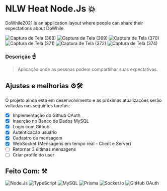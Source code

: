# NLW Heat Node.Js 💥
 DoWhile2021 is an application layout where people can share their expectations about DoWhile.
 

![Captura de Tela (368)](https://user-images.githubusercontent.com/77081114/165828932-4cbc70b1-590c-46e8-bb84-2f4cd138e185.png)
![Captura de Tela (369)](https://user-images.githubusercontent.com/77081114/165828935-2712830c-df17-482a-a653-6566e261f00a.png)
![Captura de Tela (370)](https://user-images.githubusercontent.com/77081114/165828936-d933f8cc-8483-430f-b347-01eb290d983a.png)
![Captura de Tela (371)](https://user-images.githubusercontent.com/77081114/165828938-647f2996-f319-4047-8479-1814c29095c8.png)
![Captura de Tela (372)](https://user-images.githubusercontent.com/77081114/165828939-59f8e335-e973-4231-9e58-4f0f94bb2b84.png)
![Captura de Tela (374)](https://user-images.githubusercontent.com/77081114/165828943-4ea8d3e9-b630-47ec-8d14-a1d8d2b4d033.png)



### Descrição ☝
> Aplicação onde as pessoas podem compartilhar suas expectativas.

## Ajustes e melhorias ⚙🛠

O projeto ainda está em desenvolvimento e as próximas atualizações serão voltadas nas seguintes tarefas:

- [x]  Implementação do Github OAuth
- [x]  Inserção no Banco de Dados MySQL
- [x]  Login com Github
- [x]  Autenticação usuário 
- [x]  Cadastro de mensagem
- [x]  WebSocket (Mensagens em tempo real - Client e Server)
- [ ]  Retornar 3 últimas mensagens
- [ ]  Criar profile do user

## Feito Com: ⚒
![Node.Js](https://img.shields.io/badge/Node.js-52b788?style=for-the-badge&logo=node.js&logoColor=white)
![TypeScript](https://img.shields.io/badge/TypeScript-00b4d8?style=for-the-badge&logo=typescript&logoColor=white)
![MySQL](https://img.shields.io/badge/MySQL-00000F?style=for-the-badge&logo=mysql&logoColor=white)
![Prisma](https://img.shields.io/badge/Prisma-0a9396?style=for-the-badge&logo=prisma&logoColor=white)
![Socket.Io](https://img.shields.io/badge/Socket.io-232F3E?style=for-the-badge&logo=socket.io&logoColor=white)
![GitHub OAuth](https://img.shields.io/badge/OAuth-2C2D72?style=for-the-badge&logo=GitHub&logoColor=white)

